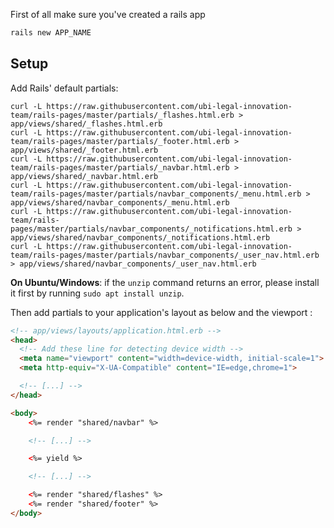First of all make sure you've created a rails app

```bash
rails new APP_NAME
```

## Setup

Add Rails' default partials:

```
curl -L https://raw.githubusercontent.com/ubi-legal-innovation-team/rails-pages/master/partials/_flashes.html.erb > app/views/shared/_flashes.html.erb
curl -L https://raw.githubusercontent.com/ubi-legal-innovation-team/rails-pages/master/partials/_footer.html.erb > app/views/shared/_footer.html.erb
curl -L https://raw.githubusercontent.com/ubi-legal-innovation-team/rails-pages/master/partials/_navbar.html.erb > app/views/shared/_navbar.html.erb
curl -L https://raw.githubusercontent.com/ubi-legal-innovation-team/rails-pages/master/partials/navbar_components/_menu.html.erb > app/views/shared/navbar_components/_menu.html.erb
curl -L https://raw.githubusercontent.com/ubi-legal-innovation-team/rails-pages/master/partials/navbar_components/_notifications.html.erb > app/views/shared/navbar_components/_notifications.html.erb
curl -L https://raw.githubusercontent.com/ubi-legal-innovation-team/rails-pages/master/partials/navbar_components/_user_nav.html.erb > app/views/shared/navbar_components/_user_nav.html.erb
```

**On Ubuntu/Windows**: if the `unzip` command returns an error, please install it first by running `sudo apt install unzip`.

Then add partials to your application's layout as below and the viewport :

```html
<!-- app/views/layouts/application.html.erb -->
<head>
  <!-- Add these line for detecting device width -->
  <meta name="viewport" content="width=device-width, initial-scale=1">
  <meta http-equiv="X-UA-Compatible" content="IE=edge,chrome=1">

  <!-- [...] -->
</head>

<body>
    <%= render "shared/navbar" %>

    <!-- [...] -->

    <%= yield %>

    <!-- [...] -->

    <%= render "shared/flashes" %>
    <%= render "shared/footer" %>
</body>
```

